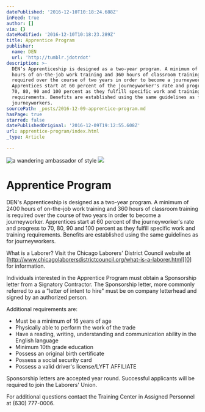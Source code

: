 ```yaml
---
datePublished: '2016-12-10T10:18:24.688Z'
inFeed: true
author: []
via: {}
dateModified: '2016-12-10T10:18:23.289Z'
title: Apprentice Program
publisher:
  name: DEN
  url: 'http://tumblr.jdotrdot'
description: >-
  DEN’s Apprenticeship is designed as a two-year program. A minimum of 2400
  hours of on-the-job work training and 360 hours of classroom training is
  required over the course of two years in order to become a journeyworker.
  Apprentices start at 60 percent of the journeyworker's rate and progress to
  70, 80, 90 and 100 percent as they fulfill specific work and training
  requirements. Benefits are established using the same guidelines as for
  journeyworkers.
sourcePath: _posts/2016-12-09-apprentice-program.md
hasPage: true
starred: false
datePublishedOriginal: '2016-12-09T19:12:55.608Z'
url: apprentice-program/index.html
_type: Article

---
```

![a wandering ambassador of style](https://the-grid-user-content.s3-us-west-2.amazonaws.com/545dc32e-862c-4b91-8213-2c9921cebee7.png)
![](https://the-grid-user-content.s3-us-west-2.amazonaws.com/2663e809-0d73-4cfa-80e1-83abab4aa760.png)

# Apprentice Program

DEN's Apprenticeship is designed as a two-year program. A minimum of 2400 hours of on-the-job work training and 360 hours of classroom training is required over the course of two years in order to become a journeyworker. Apprentices start at 60 percent of the journeyworker's rate and progress to 70, 80, 90 and 100 percent as they fulfill specific work and training requirements. Benefits are established using the same guidelines as for journeyworkers.

What is a Laborer? Visit the Chicago Laborers' District Council website at [http://www.chicagolaborersdistrictcouncil.org/what-is-a-laborer.html][0] for information.

Individuals interested in the Apprentice Program must obtain a Sponsorship letter from a Signatory Contractor. The Sponsorship letter, more commonly referred to as a "letter of intent to hire" must be on company letterhead and signed by an authorized person.

Additional requirements are:

* Must be a minimum of 16 years of age
* Physically able to perform the work of the trade
* Have a reading, writing, understanding and communication ability in the English language
* Minimum 10th grade education
* Possess an original birth certificate
* Possess a social security card
* Possess a valid driver's license/LYFT AFFILIATE

Sponsorship letters are accepted year round. Successful applicants will be required to join the Laborers' Union.

For additional questions contact the Training Center in Assigned Personnel at (630) 777-0006\.

[0]: http://www.chicagolaborersdistrictcouncil.org/what-is-a-laborer.html